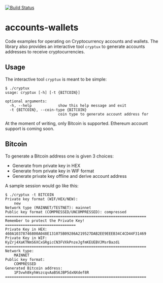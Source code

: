 [![Build Status](https://travis-ci.org/VISCHub/crypto-wallets.svg?branch=master)](https://travis-ci.org/VISCHub/crypto-wallets)

# accounts-wallets
Code examples for operating on Cryptocurrency accounts and wallets. The library also provides an interactive tool `cryptux` to generate accounts addresses to receive cryptocurrencies.

## Usage

The interactive tool `cryptux` is meant to be simple:

```
$ ./cryptux
usage: cryptux [-h] [-t {BITCOIN}]

optional arguments:
  -h, --help            show this help message and exit
  -t {BITCOIN}, --coin-type {BITCOIN}
                        coin type to generate account address for
```

At the moment of writing, only Bitcoin is supported. Ethereum account support is coming soon.

## Bitcoin

To generate a Bitcoin address one is given 3 choices:
+ Generate from private key in HEX
+ Generate from private key in WIF format
+ Generate private key offline and derive account address

A sample session would go like this:

```
$ ./cryptux -t BITCOIN
Private key format (WIF/HEX/NEW):
    new
Network type (MAINNET/TESTNET): mainnet
Public key format (COMPRESSED/UNCOMPRESSED): compressed
================================================================
Remember to protect the Private Key!
================================
Private Key in HEX: 460A10378746800A048E131075B09286A219527DAB2EE9EEEB34C4CD44F31469
Private Key in WIF: KyZrj4XaKTNmS6XCxGRgicCN3FVXkPnzeJgfmKEUEBVJMsrBazdi
================================================================
Network type:
    MAINNET
Public key format:
    COMPRESSED
Generated Bitcoin address:
    1P3vwh8kyhWszcqvAaBS6JBP5dxNXdef8R
================================================================
```
